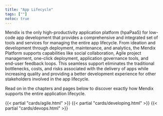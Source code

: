 ```yaml
---
title: "App Lifecycle"
tags: [""]
notoc: true
---
```


Mendix is the only high-productivity application platform (hpaPaaS) for low-code app development that provides a comprehensive and integrated set of tools and services for managing the entire app lifecycle. From ideation and development through deployment, maintenance, and analytics, the Mendix Platform supports capabilities like social collaboration, Agile project management,  one-click deployment, application governance tools, and end-user feedback loops. This seamless support eliminates the traditional bottlenecks, costs, and risks associated with the delivery of apps while increasing quality and providing a better development experience for other stakeholders involved in the app lifecycle.

Read on in the chapters and pages below to discover exactly how Mendix supports the entire application lifecycle.

{{< partial "cards/agile.html" >}}
{{< partial "cards/developing.html" >}}
{{< partial "cards/devops.html" >}}
